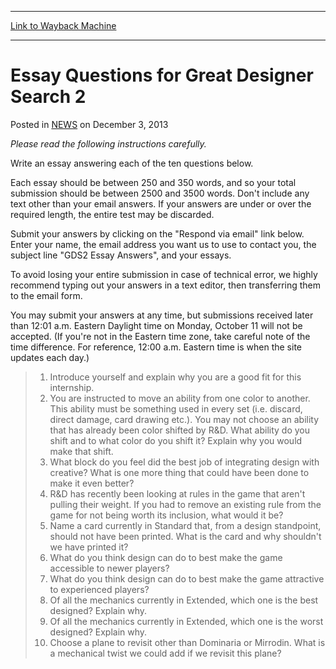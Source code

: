 
---
[Link to Wayback Machine](https://web.archive.org/web/20200805183508/https://magic.wizards.com/en/articles/archive/essay-questions-great-designer-search-2-2010-10-06)

[_metadata_:description]:- "Please read the following instructions carefully. Write an essay answering each of the ten questions below. Each essay should be between 250 and 350 words, and so your total submission should be between 2500 and 3500 words. Don't include any text other than your email answers. If your answers are under or over the required length, the entire test may be discarded."
[_metadata_:generator]:- "Drupal 7 (http://drupal.org)"
[_metadata_:node]:- "117962"
[_metadata_:path_date]:- "2010-10-06"
[_metadata_:publish_date]:- "2013-12-03"
[_metadata_:source]:- "div-main-content"
[_metadata_:title]:- "Essay Questions for Great Designer Search 2"
[_metadata_:wayback_capture_timestamp]:- "2020-08-05 18:35:08"
[_metadata_:wayback_raw_url]:- "https://web.archive.org/web/20200805183508id_/https://magic.wizards.com/en/articles/archive/essay-questions-great-designer-search-2-2010-10-06"
[_metadata_:wayback_url]:- "https://magic.wizards.com/en/articles/archive/essay-questions-great-designer-search-2-2010-10-06"
---


Essay Questions for Great Designer Search 2
===========================================



 Posted in [NEWS](/en/articles?source=MX_Nav2020)
 on December 3, 2013 










*Please read the following instructions carefully.*


Write an essay answering each of the ten questions below.


Each essay should be between 250 and 350 words, and so your total submission should be between 2500 and 3500 words. Don't include any text other than your email answers. If your answers are under or over the required length, the entire test may be discarded.


Submit your answers by clicking on the "Respond via email" link below. Enter your name, the email address you want us to use to contact you, the subject line "GDS2 Essay Answers", and your essays.


To avoid losing your entire submission in case of technical error, we highly recommend typing out your answers in a text editor, then transferring them to the email form.


You may submit your answers at any time, but submissions received later than 12:01 a.m. Eastern Daylight time on Monday, October 11 will not be accepted. (If you're not in the Eastern time zone, take careful note of the time difference. For reference, 12:00 a.m. Eastern time is when the site updates each day.)



> 
> 1. Introduce yourself and explain why you are a good fit for this internship.
> 2. You are instructed to move an ability from one color to another. This ability must be something used in every set (i.e. discard, direct damage, card drawing etc.). You may not choose an ability that has already been color shifted by R&D. What ability do you shift and to what color do you shift it? Explain why you would make that shift.
> 3. What block do you feel did the best job of integrating design with creative? What is one more thing that could have been done to make it even better?
> 4. R&D has recently been looking at rules in the game that aren't pulling their weight. If you had to remove an existing rule from the game for not being worth its inclusion, what would it be?
> 5. Name a card currently in Standard that, from a design standpoint, should not have been printed. What is the card and why shouldn't we have printed it?
> 6. What do you think design can do to best make the game accessible to newer players?
> 7. What do you think design can do to best make the game attractive to experienced players?
> 8. Of all the mechanics currently in Extended, which one is the best designed? Explain why.
> 9. Of all the mechanics currently in Extended, which one is the worst designed? Explain why.
> 10. Choose a plane to revisit other than Dominaria or Mirrodin. What is a mechanical twist we could add if we revisit this plane?
> 







